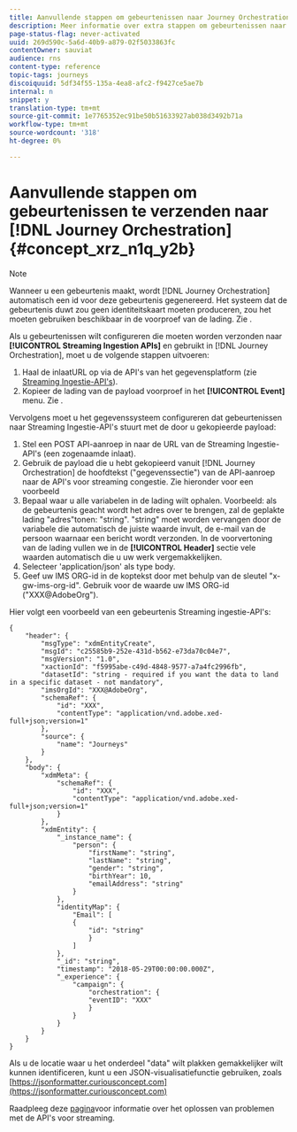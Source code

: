 ```yaml
---
title: Aanvullende stappen om gebeurtenissen naar Journey Orchestration te verzenden
description: Meer informatie over extra stappen om gebeurtenissen naar Journey Orchestration te verzenden
page-status-flag: never-activated
uuid: 269d590c-5a6d-40b9-a879-02f5033863fc
contentOwner: sauviat
audience: rns
content-type: reference
topic-tags: journeys
discoiquuid: 5df34f55-135a-4ea8-afc2-f9427ce5ae7b
internal: n
snippet: y
translation-type: tm+mt
source-git-commit: 1e7765352ec91be50b51633927ab038d3492b71a
workflow-type: tm+mt
source-wordcount: '318'
ht-degree: 0%

---
```




# Aanvullende stappen om gebeurtenissen te verzenden naar [!DNL Journey Orchestration] {#concept_xrz_n1q_y2b}

>[!NOTE]
>
>Wanneer u een gebeurtenis maakt, wordt [!DNL Journey Orchestration] automatisch een id voor deze gebeurtenis gegenereerd. Het systeem dat de gebeurtenis duwt zou geen identiteitskaart moeten produceren, zou het moeten gebruiken beschikbaar in de voorproef van de lading. Zie [](../event/previewing-the-payload.md).

Als u gebeurtenissen wilt configureren die moeten worden verzonden naar **[!UICONTROL Streaming Ingestion APIs]** en gebruikt in [!DNL Journey Orchestration], moet u de volgende stappen uitvoeren:

1. Haal de inlaatURL op via de API&#39;s van het gegevensplatform (zie [Streaming Ingestie-API&#39;s](https://docs.adobe.com/content/help/en/experience-platform/ingestion/streaming/overview.html)).
1. Kopieer de lading van de payload voorproef in het **[!UICONTROL Event]** menu. Zie [](../event/defining-the-payload-fields.md).

Vervolgens moet u het gegevenssysteem configureren dat gebeurtenissen naar Streaming Ingestie-API&#39;s stuurt met de door u gekopieerde payload:

1. Stel een POST API-aanroep in naar de URL van de Streaming Ingestie-API&#39;s (een zogenaamde inlaat).
1. Gebruik de payload die u hebt gekopieerd vanuit [!DNL Journey Orchestration] de hoofdtekst (&quot;gegevenssectie&quot;) van de API-aanroep naar de API&#39;s voor streaming congestie. Zie hieronder voor een voorbeeld
1. Bepaal waar u alle variabelen in de lading wilt ophalen. Voorbeeld: als de gebeurtenis geacht wordt het adres over te brengen, zal de geplakte lading &quot;adres&quot;tonen: &quot;string&quot;. &quot;string&quot; moet worden vervangen door de variabele die automatisch de juiste waarde invult, de e-mail van de persoon waarnaar een bericht wordt verzonden. In de voorvertoning van de lading vullen we in de **[!UICONTROL Header]** sectie vele waarden automatisch die u uw werk vergemakkelijken.
1. Selecteer &#39;application/json&#39; als type body.
1. Geef uw IMS ORG-id in de koptekst door met behulp van de sleutel &quot;x-gw-ims-org-id&quot;. Gebruik voor de waarde uw IMS ORG-id (&quot;XXX@AdobeOrg&quot;).

Hier volgt een voorbeeld van een gebeurtenis Streaming ingestie-API&#39;s:

```
{
    "header": {
        "msgType": "xdmEntityCreate",
        "msgId": "c25585b9-252e-431d-b562-e73da70c04e7",
        "msgVersion": "1.0",
        "xactionId": "f5995abe-c49d-4848-9577-a7a4fc2996fb",
        "datasetId": "string - required if you want the data to land in a specific dataset - not mandatory",
        "imsOrgId": "XXX@AdobeOrg",
        "schemaRef": {
            "id": "XXX",
            "contentType": "application/vnd.adobe.xed-full+json;version=1"
        },
        "source": {
            "name": "Journeys"
        }
    },
    "body": {
        "xdmMeta": {
            "schemaRef": {
                "id": "XXX",
                "contentType": "application/vnd.adobe.xed-full+json;version=1"
            }
        },
        "xdmEntity": {
            "_instance_name": {
                "person": {
                    "firstName": "string",
                    "lastName": "string",
                    "gender": "string",
                    "birthYear": 10,
                    "emailAddress": "string"
                }
            },
            "identityMap": {
                "Email": [
                {
                    "id": "string"
                    }
                ]
            },
            "_id": "string",
            "timestamp": "2018-05-29T00:00:00.000Z",
            "_experience": {
                "campaign": {
                    "orchestration": {
                    "eventID": "XXX"
                    }
                }
            }
        }
    }
}
```

Als u de locatie waar u het onderdeel &quot;data&quot; wilt plakken gemakkelijker wilt kunnen identificeren, kunt u een JSON-visualisatiefunctie gebruiken, zoals [https://jsonformatter.curiousconcept.com](https://jsonformatter.curiousconcept.com)

Raadpleeg deze [pagina](https://docs.adobe.com/content/help/en/experience-platform/ingestion/streaming/troubleshooting.html)voor informatie over het oplossen van problemen met de API&#39;s voor streaming.
